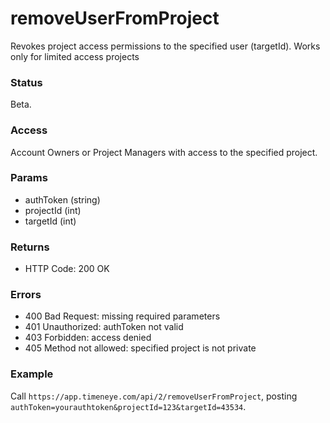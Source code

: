 # removeUserFromProject

Revokes project access permissions to the specified user (targetId). Works only for limited access projects

### Status

Beta.

### Access

Account Owners or Project Managers with access to the specified project.

### Params
* authToken (string)
* projectId (int)
* targetId (int)

### Returns
* HTTP Code: 200 OK

### Errors
* 400 Bad Request: missing required parameters
* 401 Unauthorized: authToken not valid
* 403 Forbidden: access denied
* 405 Method not allowed: specified project is not private

### Example
Call `https://app.timeneye.com/api/2/removeUserFromProject`, posting `authToken=yourauthtoken&projectId=123&targetId=43534`.	
